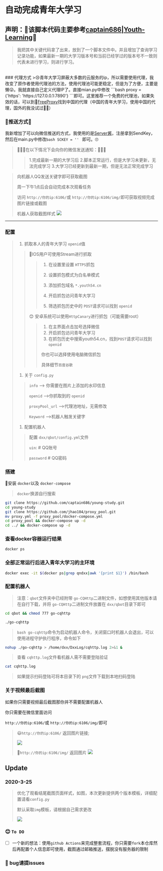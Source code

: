 # 自动完成青年大学习
## 声明：👀该脚本代码主要参考<a href = "https://github.com/captain686/Youth-Learning">captain686|Youth-Learning</a>👀<br/>

>我把其中关键代码拿了出来，放到了一个脚本文件中。并且增加了查询学习记录功能，如果最新一期的大学习版本号和当前已经学过的版本号不一致则代表未进行学习，则进行学习。

<br/>
### 代理方式
>😢青年大学习屏蔽大多数的云服务的ip，所以需要使用代理，我改变了原作者使用代理池的方法，使用代理池可能更稳定，但是为了方便，主要是懒😜。我就直接自己定义代理IP了。直接mian.py中修改 ```bash proxy = {'https': 'https://127.0.0.1:7890'} ```即可。这里推荐一个免费的代理池，如果失效的话，可以到🛫<a href = 'https://www.freeproxy.world/'>FreeProxy</a>找到中国的代理（中国的青年大学习，使用中国的代理，国外的我没试过🤦‍♂️）

### 🚀推送方式🚀

我新增加了可以向微信推送的方式，我使用的是<a href = 'https://sct.ftqq.com/'>Server酱</a>，注册拿到SendKey，然后在main.py中修改```bash SCKEY = '' ``` 即可。🙄
> 🍷🍷🍷在以下情况下会向你的微信发送通知：🍷🍷🍷<br/>
> >1.完成最新一期的大学习后
> >2.脚本正常运行，但是大学习未更新，无法完成学习
> >3.大学习已经更新到最新一期，但是无法正常完成学习


>
> 向机器人QQ发送关键字即可获取截图
>
> 周一下午1点后会自动完成本次观看任务
>
> 访问 `http://你的ip:6106/`或 `http://你的ip:6106/img/`即可获取视频完成图片链接或截图
>
> 机器人获取截图样式
> ![](doc/end.png)

***

### 配置

> 1.  抓取本人的青年大学习 `openid`值
>
> > 🍎IOS用户可使用Stream进行抓取
> >
> > > 1.  在设置里设置 `HTTPS`抓包
> > >
> > > 2.  设置抓包模式为白名单模式
> > >
> > > 3.  添加抓包域名 `*.youth54.cn`
> > >
> > > 4.  开启抓包访问青年大学习
> > >
> > > 5.  筛选抓包历史中的 `POST`请求可以找到 `openid`
> >
> > 😊 安卓系统可以使用`HttpCanary`进行抓包（可能需要root）
> >
> > > 1. 在主界面点击加号选择微信
> > > 2. 开启抓包访问青年大学习
> > > 3. 在抓包历史中搜索youth54.cn，找到`POST`请求可以找到`openid`
> > >
> > > 你也可以选择使用电脑微信抓包
> > >
> > > 具体细节`百度谷歌`
>
> 1.  关于 `config.py`
>
> > `info` –> 你需要在图片上添加的水印信息
> >
> > `openid` –>你抓取到的 `openid`
> >
> > `proxyPool_url`  –>代理池地址，无需修改
> >
> > `Keyword` –>机器人触发关键字
>
> 1.  配置机器人
>
> > 配置 `dxx/qbot/config.yml`文件
> >
> > `uin`:  # QQ账号
> >
> > `password`  # QQ密码

### 搭建

🐳安装 `docker`以及 `docker-compose`

> `docker`换源自行搜索

```bash
git clone https://github.com/captain686/young-study.git
cd young-study
git clone https://github.com/jhao104/proxy_pool.git
mv proxy.yml -f proxy_pool/docker-compose.yml
cd proxy_pool && docker-compose up -d
cd ../ && docker-compose up -d
```

### 查看docker容器运行结果

```bash
docker ps
```

### 全部正常运行后进入青年大学习的主环境

```bash
docker exec -it $(docker ps|grep qndxx|awk '{print $1}') /bin/bash
```

### 配置机器人

> 注意：`qbot`文件夹中已经附带 `go-CQHttp`二进制文件，如想使用其他版本请在自行下载，并将 `go-CQHttp`二进制文件放置在 `dxx/qbot`目录下即可

```bash
cd qbot && chmod 777 go-cqhttp
```

```bash
./go-cqhttp
```

> `bash go-cqhttp`命令为启动机器人命令，关闭窗口时机器人会退出，可以使用进程守护执行程序，命令如下

```bash
nohup ./go-cqhttp > /home/dxx/DxxLog/cqhttp.log 2>&1 &
```

> 查看 `cqhttp.log`文件看机器人需不需要登陆验证

```bash
cat cqhttp.log
```

> 如果提示扫码登陆可将本目录下的 `png`文件下载到本地扫码登陆

### 关于视频最后截图

如果你只需要视频最后截图那你并不需要配置机器人

你只需要在微信里面访问

`http://你的ip:6106/`或 `http://你的ip:6106/img/`即可

> 😃`http://你的ip:6106/` 返回图片链接;
>
> ![](./doc/index.png)
>
> 🙈`http://你的ip:6106/img/`
> 返回图片
> ![](./doc/2022-3-25.PNG)

## Update

### 2020-3-25

> 优化了观看结尾截图页面样式，如图，本次更新提供两个版本模板，详细配置请看`config.py`
>
> 默认采取`img`模板，请根据自己需求更改
>
> ![](./doc/2022-3-25.PNG)

### 😊 `To DO`

- [ ] 一个新的想法：使用`github Actions`来完成整套流程，你只需要`fork`本仓库然后再配置个人信息即可使用，截图通过邮箱推送，摆脱没有服务器的限制

### 👼 bug请提issues
